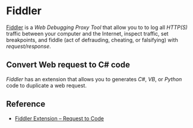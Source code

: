 # Fiddler

[Fiddler](https://www.telerik.com/fiddler) is a *Web Debugging Proxy Tool* that allow you to to log all *HTTP(S)* traffic between your computer and the Internet, inspect traffic, set breakpoints, and fiddle (act of defrauding, cheating, or falsifying) with *request/response*.

## Convert Web request to C# code

*Fiddler* has an extension that allows you to generates *C#*, *VB*, or *Python* code to duplicate a web request.

## Reference

- [Fiddler Extension – Request to Code](http://www.chadsowald.com/software/fiddler-extension-request-to-code)

